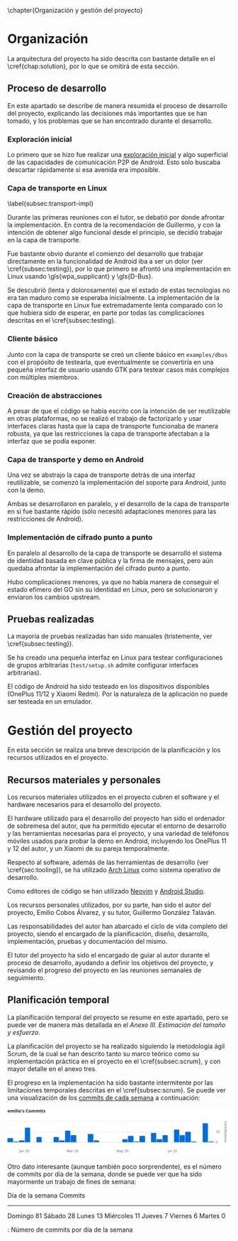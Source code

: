 \chapter{Organización y gestión del proyecto}

# Organización

<!--
  La solución elegida se presenta en esta sección, indicando en qué consiste,
  las fases por las que se pasará para su desarrollo, cómo se va a implementar
  y validar (pruebas a realizar), etc.

  Se describirá cómo se han aplicado los métodos para realizar el proyecto,
  haciendo referencia a los anexos. Debe ser acorde a la metodología elegida y
  deberá incluir, al menos:

    * Una explicación de la arquitectura del sistema
    * Un diseño detallado y explicado sobre cada componente del sistema (base
      de datos, algoritmos, protocolos de comunicación, entidades, etc.)
    * Una descripción del desarrollo de la solución propuesta donde aparece
      cómo se ha pasado de la propuesta a la solución final, los problemas y
      dificultades encontrados, las decisiones que se han tenido que tomar, las
      particularidades de la solución final, etc.
    * Una descripción de las pruebas realizadas para verificar que la solución
      funciona correctamente.
-->

La arquitectura del proyecto ha sido descrita con bastante detalle en el
\cref{chap:solution}, por lo que se omitirá de esta sección.

## Proceso de desarrollo

En este apartado se describe de manera resumida el proceso de desarrollo del
proyecto, explicando las decisiones más importantes que se han tomado, y los
problemas que se han encontrado durante el desarrollo.

### Exploración inicial

Lo primero que se hizo fue realizar una [exploración
inicial](https://github.com/emilio/android-wifip2p-test) y algo superficial de
las capacidades de comunicación P2P de Android. Esto solo buscaba descartar
rápidamente si esa avenida era imposible.

### Capa de transporte en Linux
\label{subsec:transport-impl}

Durante las primeras reuniones con el tutor, se debatió por donde afrontar la
implementación. En contra de la recomendación de Guillermo, y con la intención
de obtener algo funcional desde el principio, se decidió trabajar en la capa de
transporte.

Fue bastante obvio durante el comienzo del desarrollo que trabajar directamente
en la funcionalidad de Android iba a ser un dolor (ver \cref{subsec:testing}),
por lo que primero se afrontó una implementación en Linux usando
\gls{wpa_supplicant} y \gls{D-Bus}.

Se descubrió (lenta y dolorosamente) que el estado de estas tecnologías no era
tan maduro como se esperaba inicialmente. La implementación de la capa de
transporte en Linux fue extremadamente lenta comparado con lo que hubiera
sido de esperar, en parte por todas las complicaciones descritas en el
\cref{subsec:testing}.

### Cliente básico

Junto con la capa de transporte se creó un cliente básico en `examples/dbus`
con el propósito de testearla, que eventualmente se convertiría en una pequeña
interfaz de usuario usando GTK para testear casos más complejos con múltiples
miembros.

### Creación de abstracciones

A pesar de que el código se había escrito con la intención de ser reutilizable
en otras plataformas, no se realizó el trabajo de factorizarlo y usar
interfaces claras hasta que la capa de transporte funcionaba de manera robusta,
ya que las restricciones la capa de transporte afectaban a la interfaz que se
podía exponer.

### Capa de transporte y demo en Android

Una vez se abstrajo la capa de transporte detrás de una interfaz reutilizable,
se comenzó la implementación del soporte para Android, junto con la demo.

Ambas se desarrollaron en paralelo, y el desarrollo de la capa de transporte en
sí fue bastante rápido (sólo necesitó adaptaciones menores para las
restricciones de Android).

### Implementación de cifrado punto a punto

En paralelo al desarrollo de la capa de transporte se desarrolló el sistema de
identidad basada en clave pública y la firma de mensajes, pero aún quedaba
afrontar la implementación del cifrado punto a punto.

Hubo complicaciones menores, ya que no había manera de conseguir el estado
efímero del GO sin su identidad en Linux, pero se solucionaron y enviaron los
cambios upstream.

## Pruebas realizadas

La mayoría de pruebas realizadas han sido manuales (tristemente, ver
\cref{subsec:testing}).

Se ha creado una pequeña interfaz en Linux para testear configuraciones de
grupos arbitrarias (`test/setup.sh` admite configurar interfaces arbitrarias).

El código de Android ha sido testeado en los dispositivos disponibles (OnePlus
11/12 y Xiaomi Redmi). Por la naturaleza de la aplicación no puede ser testeada
en un emulador.

# Gestión del proyecto

<!--
  Se deben mencionar los recursos materiales o personales a utilizar y cómo se
  han configurado o diseñado, en caso necesario. Además, en este apartado se
  incluirá una breve descripción y un diagrama Gantt de la planificación
  temporal, con hitos, fases, etc.
-->

En esta sección se realiza una breve descripción de la planificación y los recursos
utilizados en el proyecto.

## Recursos materiales y personales

Los recursos materiales utilizados en el proyecto cubren el software y el
hardware necesarios para el desarrollo del proyecto.

El hardware utilizado para el desarrollo del proyecto han sido el ordenador
de sobremesa del autor, que ha permitido ejecutar el entorno de desarrollo y las
herramientas necesarias para el proyecto, y una variedad de teléfonos móviles
usados para probar la demo en Android, incluyendo los OnePlus 11 y 12 del
autor, y un Xiaomi de su pareja temporalmente.

Respecto al software, además de las herramientas de desarrollo (ver
\cref{sec:tooling}), se ha utilizado [Arch Linux](https://archlinux.org/) como
sistema operativo de desarrollo.

Como editores de código se han utilizado [Neovim](https://neovim.io/) y
[Android Studio](https://developer.android.com/studio).

Los recursos personales utilizados, por su parte, han sido el autor del
proyecto, Emilio Cobos Álvarez, y su tutor, Guillermo González Talaván.

Las responsabilidades del autor han abarcado el ciclo de vida completo del
proyecto, siendo el encargado de la planificación, diseño, desarrollo,
implementación, pruebas y documentación del mismo.

El tutor del proyecto ha sido el encargado de guiar al autor durante el proceso
de desarrollo, ayudando a definir los objetivos del proyecto, y revisando el
progreso del proyecto en las reuniones semanales de seguimiento.

## Planificación temporal

La planificación temporal del proyecto se resume en este apartado, pero se puede
ver de manera más detallada en el *Anexo III. Estimación del tamaño y esfuerzo*.

La planificación del proyecto se ha realizado siguiendo la metodología ágil
Scrum, de la cual se han descrito tanto su marco teórico como su implementación
práctica en el proyecto en el \cref{subsec:scrum}, y con mayor detalle en el
anexo tres.

El progreso en la implementación ha sido bastante intermitente por las
limitaciones temporales descritas en el \cref{subsec:scrum}. Se puede
ver una visualización de los [commits de cada
semana](https://github.com/emilio/ngn/graphs/contributors) a continuación:

![Número de commits por semana](images/commits-per-week-ngn.png)

Otro dato interesante (aunque también poco sorprendente), es el número de
commits por día de la semana, donde se puede ver que ha sido mayormente un
trabajo de fines de semana:

<!-- git log --format="%ad" | awk '{print $1}' | sort | uniq -c | awk '{print $1, $2}' | sort -rn -->

Día de la semana Commits
---------------- -------
Domingo          81
Sábado           28
Lunes            13
Miércoles        11
Jueves           7
Viernes          6
Martes           0

: Número de commits por día de la semana
